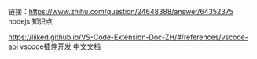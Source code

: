 链接：https://www.zhihu.com/question/24648388/answer/64352375 nodejs 知识点


https://liiked.github.io/VS-Code-Extension-Doc-ZH/#/references/vscode-api  vscode插件开发 中文文档





